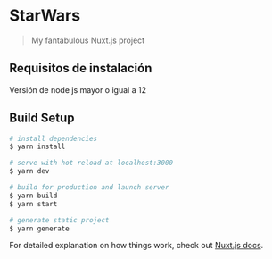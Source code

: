 # StarWars

> My fantabulous Nuxt.js project

## Requisitos de instalación
Versión de node js mayor o igual a 12


## Build Setup

```bash
# install dependencies
$ yarn install

# serve with hot reload at localhost:3000
$ yarn dev

# build for production and launch server
$ yarn build
$ yarn start

# generate static project
$ yarn generate
```

For detailed explanation on how things work, check out [Nuxt.js docs](https://nuxtjs.org).

